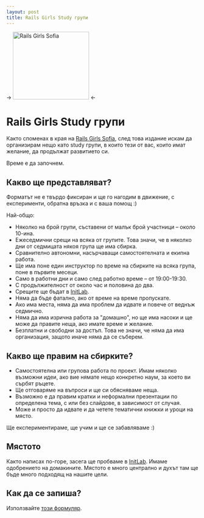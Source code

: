 ```yaml
---
layout: post
title: Rails Girls Study групи
---
```


-> <a href="http://railsgirls.com/sofia"><img src="../../../images/rails-girls.jpg" alt="Rails Girls Sofia" width="200" height="178" /></a> <-

# Rails Girls Study групи

Както споменах в края на [Rails Girls Sofia](http://railsgirls.com/sofia2014#thanks), след това издание искам да организирам нещо като study групи, в които тези от вас, които имат желание, да продължат развитието си.

Време е да започнем.

## Какво ще представляват?

Форматът не е твърдо фиксиран и ще го нагодим в движение, с експерименти, обратна връзка и с ваша помощ :)

Най-общо:

- Няколко на брой групи, съставени от малък брой участници – около 10-ина.
- Ежеседмични срещи на всяка от групите. Това значи, че в няколко дни от седмицата някоя група ще има сбирка.
- Сравнително автономни, насърчаващи самостоятелната и екипна работа.
- Ще има поне един инструктор по време на сбирките на всяка група, поне в първите месеци.
- Само в работни дни и само след работно време – от 19:00-19:30.
- С продължителност от около час и половина до два.
- Срещите ще бъдат в [InitLab](http://initlab.org/).
- Няма да бъде фатално, ако от време на време пропускате.
- Ако има места, няма да има проблем да идвате и повече от веднъж седмично.
- Няма да има изрична работа за "домашно", но ще има насоки и ще може да правите неща, ако имате време и желание.
- Безплатни и свободни за достъп. Това не значи, че няма да има организация, защото иначе няма да се съберем.

## Какво ще правим на сбирките?

- Самостоятелна или групова работа по проект. Имам няколко възможни идеи, ако вие нямате нещо конкретно наум, за което ви сърбят ръцете.
- Ще отговаряме на въпроси и ще си обясняваме неща.
- Възможно е да правим кратки и неформални презентации по определена тема, с или без слайдове, в зависимост от случая.
- Може и просто да идвате и да четете тематични книжки и уроци на място.

Ще експериментираме, ще учим и ще се забавляваме :)

## Мястото

Както написах по-горе, засега ще пробваме в [InitLab](http://initlab.org/about). Имаме одобрението на домакините. Мястото е много централно и духът там ще бъде много подходящ на нашите цели.

## Как да се запиша?

Използвайте [този формуляр](https://docs.google.com/forms/d/1NmYbR9stsTdi5ZhV1aN5oCHDz-Qr8zLOLBWM2ph1iJg/viewform).
